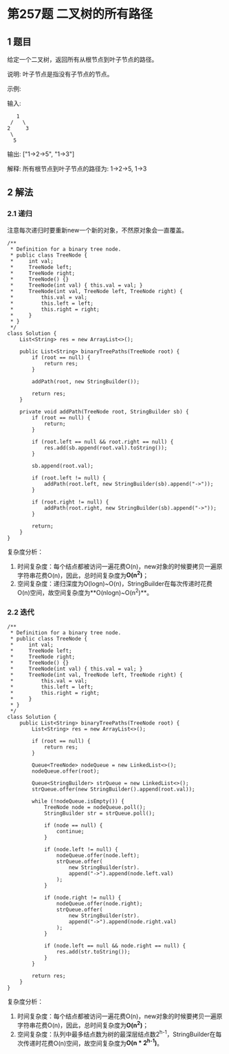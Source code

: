 # 第257题 二叉树的所有路径

## 1 题目

给定一个二叉树，返回所有从根节点到叶子节点的路径。

说明: 叶子节点是指没有子节点的节点。

示例:

输入:

```
   1
 /   \
2     3
 \
  5
```

输出: ["1->2->5", "1->3"]

解释: 所有根节点到叶子节点的路径为: 1->2->5, 1->3

## 2 解法

### 2.1 递归

注意每次递归时要重新new一个新的对象，不然原对象会一直覆盖。

```
/**
 * Definition for a binary tree node.
 * public class TreeNode {
 *     int val;
 *     TreeNode left;
 *     TreeNode right;
 *     TreeNode() {}
 *     TreeNode(int val) { this.val = val; }
 *     TreeNode(int val, TreeNode left, TreeNode right) {
 *         this.val = val;
 *         this.left = left;
 *         this.right = right;
 *     }
 * }
 */
class Solution {
    List<String> res = new ArrayList<>();

    public List<String> binaryTreePaths(TreeNode root) {
        if (root == null) {
            return res;
        }

        addPath(root, new StringBuilder());

        return res;
    }

    private void addPath(TreeNode root, StringBuilder sb) {
        if (root == null) {
            return;
        }

        if (root.left == null && root.right == null) {
            res.add(sb.append(root.val).toString());
        }

        sb.append(root.val);

        if (root.left != null) {
            addPath(root.left, new StringBuilder(sb).append("->"));
        }

        if (root.right != null) {
            addPath(root.right, new StringBuilder(sb).append("->"));
        }

        return;
    }
}
```

复杂度分析：

1. 时间复杂度：每个结点都被访问一遍花费O(n)，new对象的时候要拷贝一遍原字符串花费O(n)，因此，总时间复杂度为**O(n<sup>2</sup>)**；
2. 空间复杂度：递归深度为O(logn)~O(n)，StringBuilder在每次传递时花费O(n)空间，故空间复杂度为**O(nlogn)~O(n<sup>2</sup>)**。

### 2.2 迭代

```
/**
 * Definition for a binary tree node.
 * public class TreeNode {
 *     int val;
 *     TreeNode left;
 *     TreeNode right;
 *     TreeNode() {}
 *     TreeNode(int val) { this.val = val; }
 *     TreeNode(int val, TreeNode left, TreeNode right) {
 *         this.val = val;
 *         this.left = left;
 *         this.right = right;
 *     }
 * }
 */
class Solution {
    public List<String> binaryTreePaths(TreeNode root) {
        List<String> res = new ArrayList<>();

        if (root == null) {
            return res;
        }

        Queue<TreeNode> nodeQueue = new LinkedList<>();
        nodeQueue.offer(root);

        Queue<StringBuilder> strQueue = new LinkedList<>();
        strQueue.offer(new StringBuilder().append(root.val));

        while (!nodeQueue.isEmpty()) {
            TreeNode node = nodeQueue.poll();
            StringBuilder str = strQueue.poll();

            if (node == null) {
                continue;
            }

            if (node.left != null) {
                nodeQueue.offer(node.left);
                strQueue.offer(
                    new StringBuilder(str).
                    append("->").append(node.left.val)
                );
            }

            if (node.right != null) {
                nodeQueue.offer(node.right);
                strQueue.offer(
                    new StringBuilder(str).
                    append("->").append(node.right.val)
                );
            }

            if (node.left == null && node.right == null) {
                res.add(str.toString());
            }
        }

        return res;
    }
}
```

复杂度分析：

1. 时间复杂度：每个结点都被访问一遍花费O(n)，new对象的时候要拷贝一遍原字符串花费O(n)，因此，总时间复杂度为**O(n<sup>2</sup>)**；
2. 空间复杂度：队列中最多结点数为树的最深层结点数2<sup>h-1</sup>，StringBuilder在每次传递时花费O(n)空间，故空间复杂度为**O(n * 2<sup>h-1</sup>)**。

